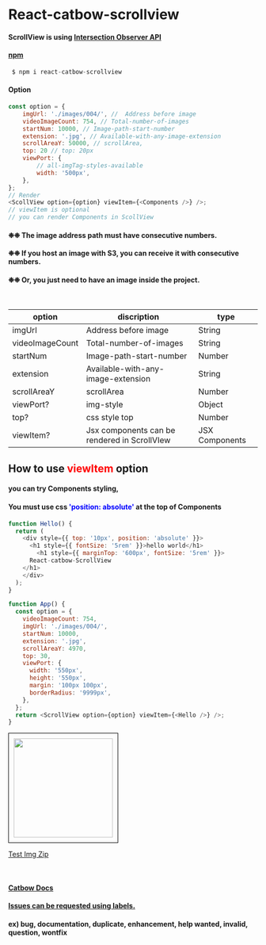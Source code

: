 # React-catbow-scrollview

#### ScrollView is using [Intersection Observer API](https://developer.mozilla.org/en-US/docs/Web/API/Intersection_Observer_API)

#### [npm](https://www.npmjs.com/package/react-catbow-scrollview)

```javascript
 $ npm i react-catbow-scrollview
```

#### Option

```javascript
const option = {
	imgUrl: './images/004/', //  Address before image
	videoImageCount: 754, // Total-number-of-images
	startNum: 10000, // Image-path-start-number
	extension: '.jpg', // Available-with-any-image-extension
	scrollAreaY: 50000, // scrollArea,
	top: 20 // top: 20px
	viewPort: {
		// all-imgTag-styles-available
		width: '500px',
	},
};
// Render
<ScollView option={option} viewItem={<Components />} />;
// viewItem is optional
// you can render Components in ScollView
```

#### ❉❉ The image address path must have consecutive numbers.

#### ❉❉ If you host an image with S3, you can receive it with consecutive numbers.

#### ❉❉ Or, you just need to have an image inside the project.

<br/>

| option          | discription                                  | type           |
| --------------- | -------------------------------------------- | -------------- |
| imgUrl          | Address before image                         | String         |
| videoImageCount | Total-number-of-images                       | String         |
| startNum        | Image-path-start-number                      | Number         |
| extension       | Available-with-any-image-extension           | String         |
| scrollAreaY     | scrollArea                                   | Number         |
| viewPort?       | img-style                                    | Object         |
| top?            | css style top                                | Number         |
| viewItem?       | Jsx components can be rendered in ScrollVIew | JSX Components |

## How to use <span style='color:red;'>viewItem</span> option

#### you can try Components styling,

#### You must use css <sapn style='color:blue;'>'position: absolute'</sapn> at the top of Components

```javascript
function Hello() {
  return (
    <div style={{ top: '10px', position: 'absolute' }}>
      <h1 style={{ fontSize: '5rem' }}>hello world</h1>
        <h1 style={{ marginTop: '600px', fontSize: '5rem' }}>
	  React-catbow-ScrollView
	</h1>
    </div>
  );
}

function App() {
  const option = {
    videoImageCount: 754,
    imgUrl: './images/004/',
    startNum: 10000,
    extension: '.jpg',
    scrollAreaY: 4970,
    top: 30,
    viewPort: {
      width: '550px',
      height: '550px',
      margin: '100px 100px',
      borderRadius: '9999px',
    },
  };
  return <ScrollView option={option} viewItem={<Hello />} />;
}
```

<img src='https://i.ibb.co/vZV4zxT/scroll-View.gif' style='height:200px; border: 1px solid black; padding:10px'/>

[Test Img Zip](https://www.icloud.com/iclouddrive/0632q_553w-ITb-4_xEdpXqig#004)

<br/>

#### [Catbow Docs](https://catbow.github.io/catbow-docs/)

#### [Issues can be requested using labels.](https://github.com/catbow/react-catbow-scrollview/issues)

#### ex) bug, documentation, duplicate, enhancement, help wanted, invalid, question, wontfix
